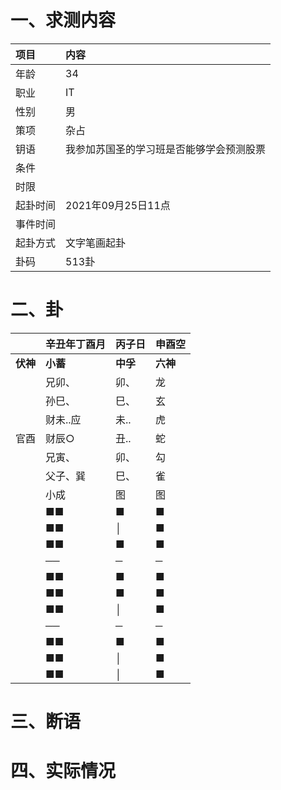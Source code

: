 # 一、求测内容
|项目|内容|
|:-|:-|
|年龄|34|
|职业|IT|
|性别|男|
|策项|杂占|
|钥语|我参加苏国圣的学习班是否能够学会预测股票|
|条件||
|时限||
|起卦时间|2021年09月25日11点|
|事件时间||
|起卦方式|文字笔画起卦|
|卦码|513卦|

# 二、卦
||辛丑年丁酉月|丙子日|申酉空|
|:-|:-|:-|:-|
|**伏神**|**小蓄**|**中孚**|**六神**|
||兄卯、|卯、|龙|
||孙巳、|巳、|玄|
||财未..应|未..|虎|
|官酉|财辰○|丑..|蛇|
||兄寅、|卯、|勾|
||父子、巽|巳、|雀|
||小成|图|图|
||■■|■|■|
||■■|│|■|
||■■|■|■|
||──|─|─|
||■■|■|■|
||■■|■|■|
||■■|│|■|
||──|─|─|
||■■|■|■|
||■■|│|■|
||■■|│|■|


# 三、断语

# 四、实际情况